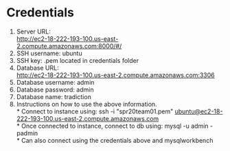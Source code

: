 # Credentials
1. Server URL: 
    <br>http://ec2-18-222-193-100.us-east-2.compute.amazonaws.com:8000/#/
2. SSH username: ubuntu
3. SSH key: .pem located in credentials folder
4. Database URL: 
    <br>http://ec2-18-222-193-100.us-east-2.compute.amazonaws.com:3306
5. Database username: admin
6. Database password: admin
7. Database name: tradiction
8. Instructions on how to use the above information.
    <br>* Connect to instance using: ssh -i "spr20team01.pem" ubuntu@ec2-18-222-193-100.us-east-2.compute.amazonaws.com
    <br>* Once connected to instance, connect to db using: mysql -u admin -padmin
    <br>* Can also connect using the credentials above and mysqlworkbench
